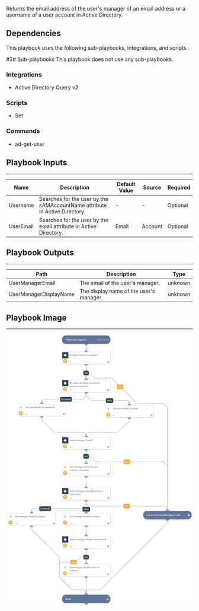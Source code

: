 Returns the email address of the user's manager of an email address or a username of a user account in Active Directory.

## Dependencies
This playbook uses the following sub-playbooks, integrations, and scripts.

#3# Sub-playbooks
This playbook does not use any sub-playbooks.

### Integrations
* Active Directory Query v2

### Scripts
* Set

### Commands
* ad-get-user

## Playbook Inputs
---

| **Name** | **Description** | **Default Value** | **Source** | **Required** |
| --- | --- | --- | --- | --- |
| Username | Searches for the user by the sAMAccountName attribute in Active Directory. | - |-  | Optional |
| UserEmail | Searches for the user by the email attribute in Active Directory. | Email | Account | Optional |

## Playbook Outputs
---

| **Path** | **Description** | **Type** |
| --- | --- | --- |
| UserManagerEmail | The email of the user's manager. | unknown |
| UserManagerDisplayName | The display name of the user's manager. | unknown |

## Playbook Image
---
![Active Directory_Get User Manager Details](https://raw.githubusercontent.com/demisto/content/1bdd5229392bd86f0cc58265a24df23ee3f7e662/docs/images/playbooks/Active_Directory_-_Get_User_Manager_Details.png)
